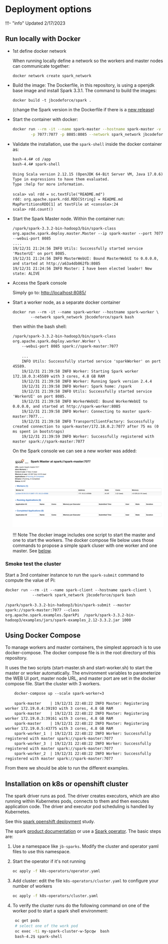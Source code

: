 # Deployment options

!!!- "info"
    Updated 2/17/2023

## Run locally with Docker

* 1st define docker network

    When running locally define a network so the workers and master nodes can communicate together:

    ```shell
    docker network create spark_network
    ```

* Build the image: The Dockerfile, in this repository, is using a openjdk base image and install Spark 3.3.1. The command to build the images:

    ```shell
    docker build -t jbcodeforce/spark .
    ```
    (change the Spark version in the Dockerfile if there is a [new release](http://apache.mirror.anlx.net/spark/))

* Start the container with docker:

    ```sh
    docker run --rm -it --name spark-master --hostname spark-master -v $(pwd):/app \
            -p 7077:7077 -p 8085:8085 --network spark_network jbcodeforce/spark bash
    ```


* Validate the installation, use the `spark-shell` inside the docker container as:

    ```shell
    bash-4.4# cd /app
    bash-4.4# spark-shell

    Using Scala version 2.12.15 (OpenJDK 64-Bit Server VM, Java 17.0.6)
    Type in expressions to have them evaluated.
    Type :help for more information.

    scala> val rdd = sc.textFile("README.md")
    rdd: org.apache.spark.rdd.RDD[String] = README.md MapPartitionsRDD[1] at textFile at <console>:24
    scala> rdd.count()
    ```

* Start the Spark Master node. Within the container run:

    ```shell
    /spark/spark-3.3.2-bin-hadoop3/bin/spark-class org.apache.spark.deploy.master.Master --ip spark-master --port 7077 --webui-port 8085
    ....
    19/12/31 21:24:56 INFO Utils: Successfully started service 'MasterUI' on port 8085.
    19/12/31 21:24:56 INFO MasterWebUI: Bound MasterWebUI to 0.0.0.0, and started at http://a63a4db062fb:8085
    19/12/31 21:24:56 INFO Master: I have been elected leader! New state: ALIVE
    ```

* Access the Spark console

    Simply go to: [http://localhost:8085/](http://localhost:8085/)

* Start a worker node, as a separate docker container

    ```shell
    docker run --rm -it --name spark-worker --hostname spark-worker \
            --network spark_network jbcodeforce/spark bash
    ```

    then within the bash shell:

    ```shell
    /spark/spark-3.3.2-bin-hadoop3/bin/spark-class org.apache.spark.deploy.worker.Worker \
        --webui-port 8085 spark://spark-master:7077

        ...
        INFO Utils: Successfully started service 'sparkWorker' on port 45589.
        19/12/31 21:39:58 INFO Worker: Starting Spark worker 172.18.0.3:45589 with 3 cores, 4.8 GB RAM
        19/12/31 21:39:58 INFO Worker: Running Spark version 2.4.4
        19/12/31 21:39:58 INFO Worker: Spark home: /spark
        19/12/31 21:39:58 INFO Utils: Successfully started service 'WorkerUI' on port 8085.
        19/12/31 21:39:58 INFO WorkerWebUI: Bound WorkerWebUI to 0.0.0.0, and started at http://spark-worker:8085
        19/12/31 21:39:58 INFO Worker: Connecting to master spark-master:7077...
        19/12/31 21:39:58 INFO TransportClientFactory: Successfully created connection to spark-master/172.18.0.2:7077 after 75 ms (0 ms spent in bootstraps)
        19/12/31 21:39:59 INFO Worker: Successfully registered with master spark://spark-master:7077
    ```

    On the Spark console we can see a new worker was added:

    ![Spark console](./images/spark-console.png)

    !!! Note
        The docker image includes one script to start the master and one to start the workers. The docker compose file below uses those commands to propose a simple spark cluser with one worker and one master.
         See [below](#using-docker-compose).

### Smoke test the cluster

Start a 3nd container instance to run the `spark-submit` command to compute the value of Pi:

```shell
docker run --rm -it --name spark-client --hostname spark-client \
            --network spark_network jbcodeforce/spark bash

/spark/spark-3.3.2-bin-hadoop3/bin/spark-submit --master spark://spark-master:7077 --class     org.apache.spark.examples.SparkPi  /spark/spark-3.3.2-bin-hadoop3/examples/jars/spark-examples_2.12-3.3.2.jar 1000
```

## Using Docker Compose

To manage workers and master containers, the simplest approach is to use docker-compose. The docker compose file is in the root directory of this repository.

It uses the two scripts (start-master.sh and start-worker.sh) to start the master or worker automatically. The environment variables to parameterize the WEB UI port, master node URL, and master port are set in the docker compose file. Start the cluster with 3 workers.

```shell
    docker-compose up --scale spark-worker=3

    spark-master    | 19/12/31 22:48:22 INFO Master: Registering worker 172.19.0.4:39193 with 3 cores, 4.8 GB RAM
    spark-master    | 19/12/31 22:48:22 INFO Master: Registering worker 172.19.0.3:39161 with 3 cores, 4.8 GB RAM
    spark-master    | 19/12/31 22:48:22 INFO Master: Registering worker 172.19.0.5:43775 with 3 cores, 4.8 GB RAM
    spark-worker_1  | 19/12/31 22:48:22 INFO Worker: Successfully registered with master spark://spark-master:7077
    spark-worker_3  | 19/12/31 22:48:22 INFO Worker: Successfully registered with master spark://spark-master:7077
    spark-worker_2  | 19/12/31 22:48:22 INFO Worker: Successfully registered with master spark://spark-master:7077
```

From there we should be able to run the different examples.

## Installation on k8s or openshift cluster

The spark driver runs as pod. The driver creates executors, which are also running within Kubernetes pods, connects to them and then executes application code.
The driver and executor pod scheduling is handled by Kubernetes.

See this [spark openshift deployment](https://jbcodeforce.github.io/openshift-studies/spark-on-os/#spark-on-openshift-using-operator) study.

The spark [product documentation](https://spark.apache.org/docs/latest/running-on-kubernetes.html) or use a [Spark operator](https://jbcodeforce.github.io/openshift-studies/spark-on-os/). The basic steps are:

1. Use a namespace like `jb-sparks`. Modify the cluster and operator yaml files to use this namespace.
1. Start the operator if it's not running

    ```bash
    oc apply -f k8s-operators/operator.yaml
    ```

1. Add cluster: edit the file `k8s-operators/cluster.yaml` to configure your number of workers

    ```bash
    oc apply -f k8s-operators/cluster.yaml
    ```

1. To verify the cluster runs do the following command on one of the worker pod to start a spark shell environment:

    ```bash
     oc get pods
     # select one of the work pod
     oc exec -ti my-spark-cluster-w-5pcqw  bash
     bash-4.2$ spark-shell
    ```

